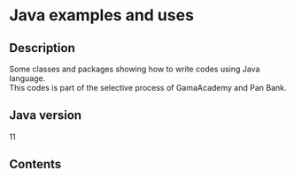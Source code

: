 # Java examples and uses

## Description

Some classes and packages showing how to write codes using Java language.<br>
This codes is part of the selective process of GamaAcademy and Pan Bank.

## Java version

11

## Contents

